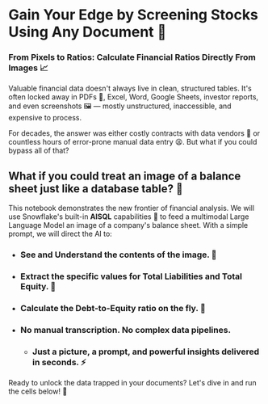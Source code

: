 # Gain Your Edge by Screening Stocks Using Any Document 🚀
### From Pixels to Ratios: Calculate Financial Ratios Directly From Images 📈
Valuable financial data doesn't always live in clean, structured tables. It's often locked away in PDFs 📄, Excel, Word, Google Sheets, investor reports, and even screenshots 🖼️ — mostly unstructured, inaccessible, and expensive to process.

For decades, the answer was either costly contracts with data vendors 💸 or countless hours of error-prone manual data entry 😫. But what if you could bypass all of that?

## What if you could treat an image of a balance sheet just like a database table? 🤯

This notebook demonstrates the new frontier of financial analysis. We will use Snowflake's built-in **AISQL** capabilities 🤖 to feed a multimodal Large Language Model an image of a company's balance sheet. With a simple prompt, we will direct the AI to:

- ### See and Understand the contents of the image. 👀
- ### Extract the specific values for Total Liabilities and Total Equity. 🔢
- ### Calculate the Debt-to-Equity ratio on the fly. 🧮
- ### No manual transcription. No complex data pipelines. 
    - ### Just a picture, a prompt, and powerful insights delivered in seconds. ⚡

Ready to unlock the data trapped in your documents? Let's dive in and run the cells below! 🚀
